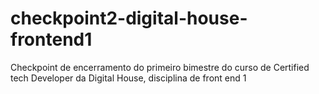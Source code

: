 # checkpoint2-digital-house-frontend1
Checkpoint de encerramento do primeiro bimestre do curso de Certified tech Developer da Digital House, disciplina de front end 1
